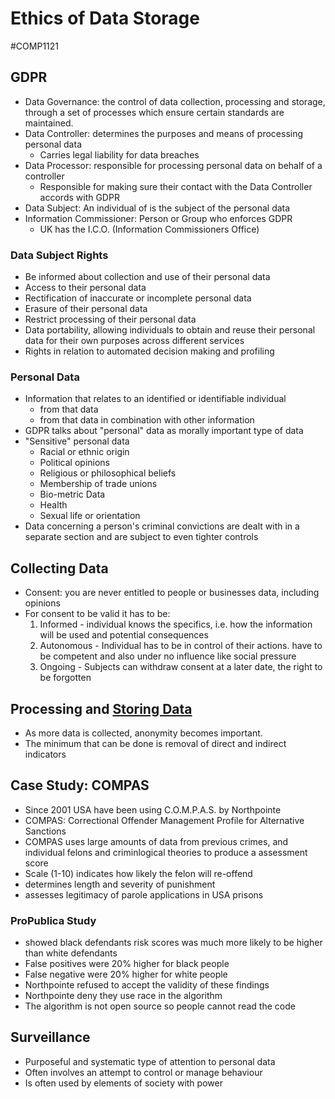 # Ethics of Data Storage
#COMP1121
## GDPR
- Data Governance:  the control of data collection, processing and storage, through a set of processes which ensure certain standards are maintained.
- Data Controller: determines the purposes and means of processing personal data
	- Carries legal liability for data breaches
 - Data Processor: responsible for processing personal data on behalf of a controller
	 - Responsible for making sure their contact with the Data Controller accords with GDPR
- Data Subject: An individual of is the subject of the personal data
- Information Commissioner: Person or Group who enforces GDPR
	- UK has the I.C.O. (Information Commissioners Office)

### Data Subject Rights
- Be informed about collection and use of their personal data
- Access to their personal data
- Rectification of inaccurate or incomplete personal data
- Erasure of their personal data
- Restrict processing of their personal data
- Data portability, allowing individuals to obtain and reuse their personal data for their own purposes across different services
- Rights in relation to automated decision making and profiling

### Personal Data
- Information that relates to an identified or identifiable individual
	- from that data
	- from that data in combination with other information
- GDPR talks about "personal" data as morally important type of data
- "Sensitive" personal data
	- Racial or ethnic origin
	- Political opinions
	- Religious or philosophical beliefs
	- Membership of trade unions
	- Bio-metric Data
	- Health
	- Sexual life or orientation
- Data concerning a person's criminal convictions are dealt with in a separate section and are subject to even tighter controls

## Collecting Data
- Consent: you are never entitled to people or businesses data, including opinions
- For consent to be valid it has to be:
	1. Informed - individual knows the specifics, i.e. how the information will be used and potential consequences
	2. Autonomous - Individual has to be in control of their actions. have to be competent and also under no influence like social pressure
	3. Ongoing - Subjects can withdraw consent at a later date, the right to be forgotten

## Processing and [Storing Data](Databases.md)
- As more data is collected, anonymity becomes important.
- The minimum that can be done is removal of direct and indirect indicators

## Case Study: COMPAS
- Since 2001 USA have been using C.O.M.P.A.S. by Northpointe
- COMPAS: Correctional Offender Management Profile for Alternative Sanctions
- COMPAS uses large amounts of data from previous crimes, and individual felons and criminlogical theories to produce a assessment score
- Scale (1-10) indicates how likely the felon will re-offend
- determines length and severity of punishment
- assesses legitimacy of parole applications in USA prisons
### ProPublica Study
- showed black defendants risk scores was much more likely to be higher than white defendants
- False positives were 20% higher for black people
- False negative were 20% higher for white people
- Northpointe refused to accept the validity of these findings
- Northpointe deny they use race in the algorithm
- The algorithm is not open source so people cannot read the code

## Surveillance
- Purposeful and systematic type of attention to personal data
- Often involves an attempt to control or manage behaviour
- Is often used by elements of society with power